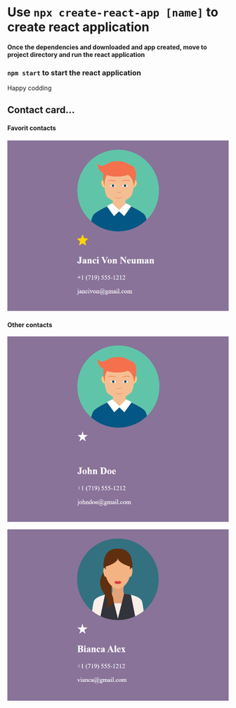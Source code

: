 # Use `npx create-react-app [name]` to create react application

#### Once the dependencies and downloaded and app created, move to project directory and run the react application

### `npm start` to start the react application

Happy codding

## Contact card...

#### Favorit contacts
![](https://github.com/bull-mawat-lang/react-contact-application/blob/main/public/images/contact-flipped.png)



#### Other contacts
![](https://github.com/bull-mawat-lang/react-contact-application/blob/main/public/images/contact.png)

![](https://github.com/bull-mawat-lang/react-contact-application/blob/main/public/images/contact-ba.png)


